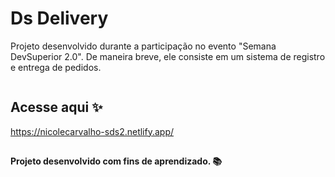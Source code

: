 # Ds Delivery

Projeto desenvolvido durante a participação no evento "Semana DevSuperior 2.0". De maneira breve, ele consiste em um sistema de registro e entrega de pedidos. 

<p align="center">
<img src="" alt="">
</p>

## Acesse aqui ✨

https://nicolecarvalho-sds2.netlify.app/

##
**Projeto desenvolvido com fins de aprendizado. 📚** 


